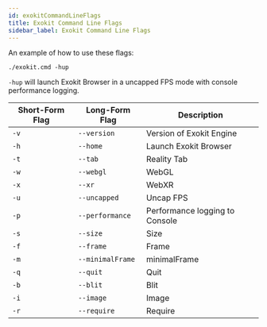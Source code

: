 ```yaml
---
id: exokitCommandLineFlags
title: Exokit Command Line Flags
sidebar_label: Exokit Command Line Flags
---
```


An example of how to use these flags:

`./exokit.cmd -hup`

`-hup` will launch Exokit Browser in a uncapped FPS mode with console performance logging.

|Short-Form Flag|Long-Form Flag|Description|
|-|-|-|
|`-v`|`--version`|Version of Exokit Engine|
|`-h`|`--home`|Launch Exokit Browser|
|`-t`|`--tab`|Reality Tab|
|`-w`|`--webgl`|WebGL|
|`-x`|`--xr`|WebXR|
|`-u`|`--uncapped`|Uncap FPS|
|`-p`|`--performance`|Performance logging to Console|
|`-s`|`--size`|Size|
|`-f`|`--frame`|Frame|
|`-m`|`--minimalFrame`|minimalFrame|
|`-q`|`--quit`|Quit|
|`-b`|`--blit`|Blit|
|`-i`|`--image`|Image|
|`-r`|`--require`|Require|
